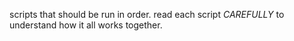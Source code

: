 scripts that should be run in order.  read each script _CAREFULLY_ to understand
how it all works together.
